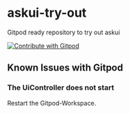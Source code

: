 # askui-try-out
Gitpod ready repository to try out askui

<a href="https://gitpod.io/#https://github.com/JohannesDienst-askui/askui-try-out">
  <img
    src="https://img.shields.io/badge/Contribute%20with-Gitpod-908a85?logo=gitpod"
    alt="Contribute with Gitpod"
  />
</a>

## Known Issues with Gitpod

### The UiController does not start
Restart the Gitpod-Workspace.
